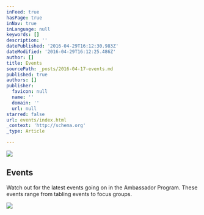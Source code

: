 ```yaml
---
inFeed: true
hasPage: true
inNav: true
inLanguage: null
keywords: []
description: ''
datePublished: '2016-04-29T16:12:30.983Z'
dateModified: '2016-04-29T16:12:25.486Z'
author: []
title: Events
sourcePath: _posts/2016-04-17-events.md
published: true
authors: []
publisher:
  favicon: null
  name: ''
  domain: ''
  url: null
starred: false
url: events/index.html
_context: 'http://schema.org'
_type: Article

---
```

![](https://the-grid-user-content.s3-us-west-2.amazonaws.com/5ff5914f-b958-421d-9e4a-8dff24544b71.png)

## Events

Watch out for the latest events going on in the Ambassador Program. These events range from tabling events to focus groups.

  
![](https://the-grid-user-content.s3-us-west-2.amazonaws.com/bacb7a42-15ac-4559-a0ab-f655da84a533.jpg)